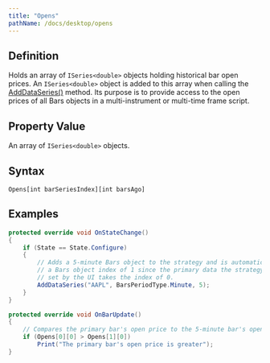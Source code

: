 ```yaml
---
title: "Opens"
pathName: /docs/desktop/opens
---
```


## Definition

Holds an array of `ISeries<double>` objects holding historical bar open prices. An `ISeries<double>` object is added to this array when calling the [AddDataSeries()](/docs/desktop/adddataseries) method. Its purpose is to provide access to the open prices of all Bars objects in a multi-instrument or multi-time frame script.

## Property Value

An array of `ISeries<double>` objects.

## Syntax

```plaintext
Opens[int barSeriesIndex][int barsAgo]
```

## Examples

```csharp
protected override void OnStateChange()
{
    if (State == State.Configure)
    {
        // Adds a 5-minute Bars object to the strategy and is automatically assigned
        // a Bars object index of 1 since the primary data the strategy is run against
        // set by the UI takes the index of 0.
        AddDataSeries("AAPL", BarsPeriodType.Minute, 5);
    }
}

protected override void OnBarUpdate()
{
    // Compares the primary bar's open price to the 5-minute bar's open price
    if (Opens[0][0] > Opens[1][0])
        Print("The primary bar's open price is greater");
}
```

